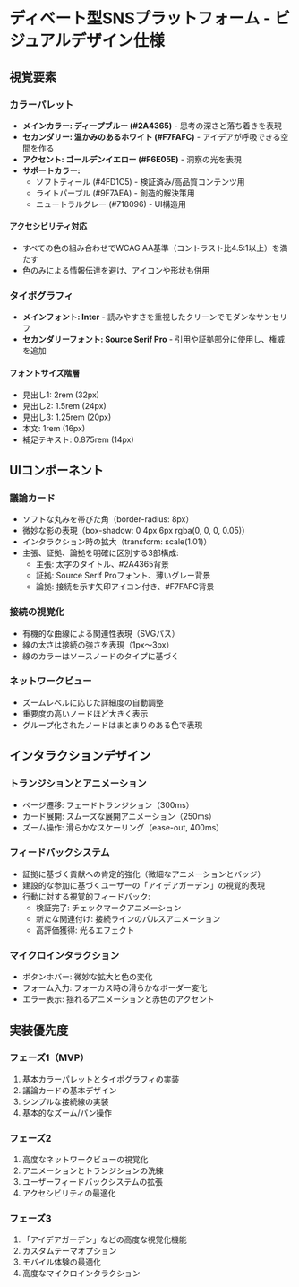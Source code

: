 # ディベート型SNSプラットフォーム - ビジュアルデザイン仕様

## 視覚要素

### カラーパレット

- **メインカラー: ディープブルー (#2A4365)** - 思考の深さと落ち着きを表現
- **セカンダリー: 温かみのあるホワイト (#F7FAFC)** - アイデアが呼吸できる空間を作る
- **アクセント: ゴールデンイエロー (#F6E05E)** - 洞察の光を表現
- **サポートカラー:**
  - ソフトティール (#4FD1C5) - 検証済み/高品質コンテンツ用
  - ライトパープル (#9F7AEA) - 創造的解決策用
  - ニュートラルグレー (#718096) - UI構造用

#### アクセシビリティ対応

- すべての色の組み合わせでWCAG AA基準（コントラスト比4.5:1以上）を満たす
- 色のみによる情報伝達を避け、アイコンや形状も併用

### タイポグラフィ

- **メインフォント: Inter** - 読みやすさを重視したクリーンでモダンなサンセリフ
- **セカンダリーフォント: Source Serif Pro** - 引用や証拠部分に使用し、権威を追加

#### フォントサイズ階層

- 見出し1: 2rem (32px)
- 見出し2: 1.5rem (24px)
- 見出し3: 1.25rem (20px)
- 本文: 1rem (16px)
- 補足テキスト: 0.875rem (14px)

## UIコンポーネント

### 議論カード

- ソフトな丸みを帯びた角（border-radius: 8px）
- 微妙な影の表現（box-shadow: 0 4px 6px rgba(0, 0, 0, 0.05)）
- インタラクション時の拡大（transform: scale(1.01)）
- 主張、証拠、論拠を明確に区別する3部構成:
  - 主張: 太字のタイトル、#2A4365背景
  - 証拠: Source Serif Proフォント、薄いグレー背景
  - 論拠: 接続を示す矢印アイコン付き、#F7FAFC背景

### 接続の視覚化

- 有機的な曲線による関連性表現（SVGパス）
- 線の太さは接続の強さを表現（1px〜3px）
- 線のカラーはソースノードのタイプに基づく

### ネットワークビュー

- ズームレベルに応じた詳細度の自動調整
- 重要度の高いノードほど大きく表示
- グループ化されたノードはまとまりのある色で表現

## インタラクションデザイン

### トランジションとアニメーション

- ページ遷移: フェードトランジション（300ms）
- カード展開: スムーズな展開アニメーション（250ms）
- ズーム操作: 滑らかなスケーリング（ease-out, 400ms）

### フィードバックシステム

- 証拠に基づく貢献への肯定的強化（微細なアニメーションとバッジ）
- 建設的な参加に基づくユーザーの「アイデアガーデン」の視覚的表現
- 行動に対する視覚的フィードバック:
  - 検証完了: チェックマークアニメーション
  - 新たな関連付け: 接続ラインのパルスアニメーション
  - 高評価獲得: 光るエフェクト

### マイクロインタラクション

- ボタンホバー: 微妙な拡大と色の変化
- フォーム入力: フォーカス時の滑らかなボーダー変化
- エラー表示: 揺れるアニメーションと赤色のアクセント

## 実装優先度

### フェーズ1（MVP）

1. 基本カラーパレットとタイポグラフィの実装
2. 議論カードの基本デザイン
3. シンプルな接続線の実装
4. 基本的なズーム/パン操作

### フェーズ2

1. 高度なネットワークビューの視覚化
2. アニメーションとトランジションの洗練
3. ユーザーフィードバックシステムの拡張
4. アクセシビリティの最適化

### フェーズ3

1. 「アイデアガーデン」などの高度な視覚化機能
2. カスタムテーマオプション
3. モバイル体験の最適化
4. 高度なマイクロインタラクション
